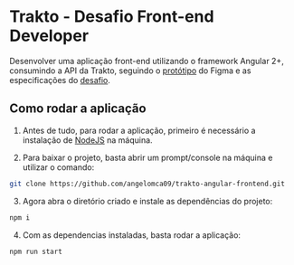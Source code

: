 # Trakto - Desafio Front-end Developer

Desenvolver uma aplicação front-end utilizando o framework Angular 2+, consumindo a API da Trakto, seguindo o [protótipo](https://www.figma.com/file/Ajzapgkl4vrXw8KnHlIwPh/PrototipoTraktoTV?node-id=18-1770&t=iOt5jRwXWx8NtZ1A-0) do Figma e as especificações do [desafio](https://github.com/trakto/desafio_frontend).

## Como rodar a aplicação

1. Antes de tudo, para rodar a aplicação, primeiro é necessário a instalação de [NodeJS](https://nodejs.org/en/download) na máquina.

2. Para baixar o projeto, basta abrir um prompt/console na máquina e utilizar o comando:

```bash
git clone https://github.com/angelomca09/trakto-angular-frontend.git
```

3. Agora abra o diretório criado e instale as dependências do projeto:

```bash
npm i
```

4. Com as dependencias instaladas, basta rodar a aplicação:

```bash
npm run start
```
